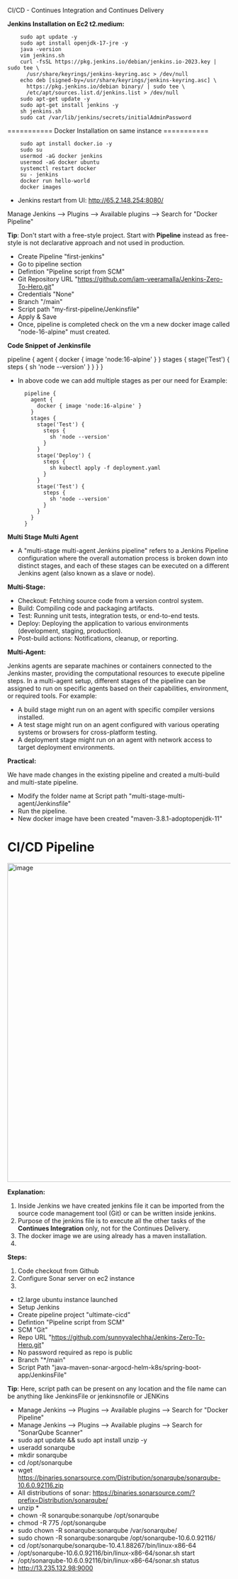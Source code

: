CI/CD - Continues Integration and Continues Delivery

**Jenkins Installation on Ec2 t2.medium:**

        sudo apt update -y
        sudo apt install openjdk-17-jre -y
        java -version
        vim jenkins.sh
        curl -fsSL https://pkg.jenkins.io/debian/jenkins.io-2023.key | sudo tee \
          /usr/share/keyrings/jenkins-keyring.asc > /dev/null
        echo deb [signed-by=/usr/share/keyrings/jenkins-keyring.asc] \
          https://pkg.jenkins.io/debian binary/ | sudo tee \
          /etc/apt/sources.list.d/jenkins.list > /dev/null
        sudo apt-get update -y
        sudo apt-get install jenkins -y
        sh jenkins.sh
        sudo cat /var/lib/jenkins/secrets/initialAdminPassword

=========== Docker Installation on same instance ===========

        sudo apt install docker.io -y
        sudo su
        usermod -aG docker jenkins
        usermod -aG docker ubuntu
        systemctl restart docker
        su - jenkins
        docker run hello-world
        docker images

* Jenkins restart from UI: http://65.2.148.254:8080/

Manage Jenkins    -->    Plugins    -->    Available plugins    -->    Search for "Docker Pipeline"

**Tip**: Don't start with a free-style project. Start with **Pipeline** instead as free-style is not declarative approach and not used in production.

* Create Pipeline "first-jenkins"
* Go to pipeline section
* Defintion "Pipeline script from SCM"
* Git Repository URL "https://github.com/iam-veeramalla/Jenkins-Zero-To-Hero.git"
* Credentials "None"
* Branch "/main"
* Script path "my-first-pipeline/Jenkinsfile"
* Apply & Save
* Once, pipeline is completed check on the vm a new docker image called "node-16-alpine" must created.

**Code Snippet of Jenkinsfile**

pipeline {
  agent {
    docker { image 'node:16-alpine' }
  }
  stages {
    stage('Test') {
      steps {
        sh 'node --version'
      }
    }
  }
}

* In above code we can add multiple stages as per our need for Example:

        pipeline {
          agent {
            docker { image 'node:16-alpine' }
          }
          stages {
            stage('Test') {
              steps {
                sh 'node --version'
              }
            }
            stage('Deploy') {
              steps {
                sh kubectl apply -f deployment.yaml
              }
            }
            stage('Test') {
              steps {
                sh 'node --version'
              }
            }
          }
        }


**Multi Stage Multi Agent**

* A "multi-stage multi-agent Jenkins pipeline" refers to a Jenkins Pipeline configuration where the overall automation process is broken down into distinct stages, and each of these stages can be executed on a different Jenkins agent (also known as a slave or node).

**Multi-Stage:**

* Checkout: Fetching source code from a version control system.
* Build: Compiling code and packaging artifacts.
* Test: Running unit tests, integration tests, or end-to-end tests.
* Deploy: Deploying the application to various environments (development, staging, production).
* Post-build actions: Notifications, cleanup, or reporting.

**Multi-Agent:**

Jenkins agents are separate machines or containers connected to the Jenkins master, providing the computational resources to execute pipeline steps. In a multi-agent setup, different stages of the pipeline can be assigned to run on specific agents based on their capabilities, environment, or required tools. For example:

* A build stage might run on an agent with specific compiler versions installed.
* A test stage might run on an agent configured with various operating systems or browsers for cross-platform testing.
* A deployment stage might run on an agent with network access to target deployment environments.

**Practical:**

We have made changes in the existing pipeline and created a multi-build and multi-state pipeline.

* Modify the folder name at Script path "multi-stage-multi-agent/Jenkinsfile"
* Run the pipeline.
* New docker image have been created "maven-3.8.1-adoptopenjdk-11"


# CI/CD Pipeline

<img width="1743" height="720" alt="image" src="https://github.com/user-attachments/assets/efbe2aef-54e5-4192-bf3a-410c4241c41d" />

**Explanation:**

1. Inside Jenkins we have created jenkins file it can be imported from the source code management tool (Git) or can be written inside jenkins.
2. Purpose of the jenkins file is to execute all the other tasks of the **Continues Integration** only, not for the Continues Delivery.
3. The docker image we are using already has a maven installation.
4. 

**Steps:**

1. Code checkout from Github
2. Configure Sonar server on ec2 instance
3. 


* t2.large ubuntu instance launched
* Setup Jenkins
* Create pipeline project "ultimate-cicd"
* Defintion "Pipeline script from SCM"
* SCM "Git"
* Repo URL "https://github.com/sunnyvalechha/Jenkins-Zero-To-Hero.git"
* No password required as repo is public
* Branch "*/main"
* Script Path "java-maven-sonar-argocd-helm-k8s/spring-boot-app/JenkinsFile"
 
**Tip**: Here, script path can be present on any location and the file name can be anything like JenkinsFile or jenkinsnofile or JENKins

* Manage Jenkins    -->    Plugins    -->    Available plugins    -->    Search for "Docker Pipeline"
* Manage Jenkins    -->    Plugins    -->    Available plugins    -->    Search for "SonarQube Scanner"
* sudo apt update && sudo apt install unzip -y
* useradd sonarqube
* mkdir sonarqube
* cd /opt/sonarqube
* wget https://binaries.sonarsource.com/Distribution/sonarqube/sonarqube-10.6.0.92116.zip
* All distributions of sonar: https://binaries.sonarsource.com/?prefix=Distribution/sonarqube/
* unzip *
* chown -R sonarqube:sonarqube /opt/sonarqube
* chmod -R 775 /opt/sonarqube
* sudo chown -R sonarqube:sonarqube /var/sonarqube/
* sudo chown -R sonarqube:sonarqube /opt/sonarqube-10.6.0.92116/
* cd /opt/sonarqube/sonarqube-10.4.1.88267/bin/linux-x86-64
* /opt/sonarqube-10.6.0.92116/bin/linux-x86-64/sonar.sh start
* /opt/sonarqube-10.6.0.92116/bin/linux-x86-64/sonar.sh status
* http://13.235.132.98:9000
